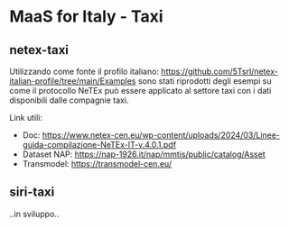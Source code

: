 # MaaS for Italy - Taxi

## netex-taxi

Utilizzando come fonte il profilo italiano: https://github.com/5Tsrl/netex-italian-profile/tree/main/Examples sono stati riprodotti degli esempi su come il protocollo NeTEx può essere applicato al settore taxi con i dati disponibili dalle compagnie taxi.

Link utili:
- Doc: https://www.netex-cen.eu/wp-content/uploads/2024/03/Linee-guida-compilazione-NeTEx-IT-v.4.0.1.pdf
- Dataset NAP: https://nap-1926.it/nap/mmtis/public/catalog/Asset
- Transmodel: https://transmodel-cen.eu/

## siri-taxi
..in sviluppo..

